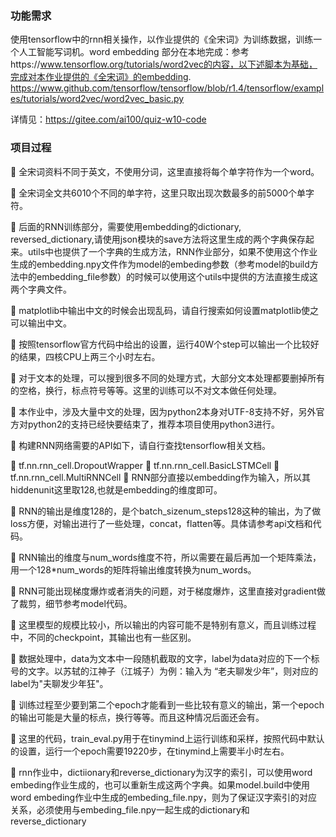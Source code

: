 ### 功能需求


使用tensorflow中的rnn相关操作，以作业提供的《全宋词》为训练数据，训练一个人工智能写词机。word embedding 部分在本地完成：参考https://www.tensorflow.org/tutorials/word2vec的内容，以下述脚本为基础，完成对本作业提供的《全宋词》的embedding. 
https://www.github.com/tensorflow/tensorflow/blob/r1.4/tensorflow/examples/tutorials/word2vec/word2vec_basic.py 

详情见：https://gitee.com/ai100/quiz-w10-code 

### 项目过程


 全宋词资料不同于英文，不使用分词，这里直接将每个单字符作为一个word。 

 全宋词全文共6010个不同的单字符，这里只取出现次数最多的前5000个单字符。 

 后面的RNN训练部分，需要使用embedding的dictionary, reversed_dictionary,请使用json模块的save方法将这里生成的两个字典保存起来。utils中也提供了一个字典的生成方法，RNN作业部分，如果不使用这个作业生成的embedding.npy文件作为model的embeding参数（参考model的build方法中的embedding_file参数）的时候可以使用这个utils中提供的方法直接生成这两个字典文件。 

 matplotlib中输出中文的时候会出现乱码，请自行搜索如何设置matplotlib使之可以输出中文。 

 按照tensorflow官方代码中给出的设置，运行40W个step可以输出一个比较好的结果，四核CPU上两三个小时左右。
 
 对于文本的处理，可以搜到很多不同的处理方式，大部分文本处理都要删掉所有的空格，换行，标点符号等等。这里的训练可以不对文本做任何处理。 

 本作业中，涉及大量中文的处理，因为python2本身对UTF-8支持不好，另外官方对python2的支持已经快要结束了，推荐本项目使用python3进行。
 
 构建RNN网络需要的API如下，请自行查找tensorflow相关文档。 

 tf.nn.rnn_cell.DropoutWrapper 
 tf.nn.rnn_cell.BasicLSTMCell 
 tf.nn.rnn_cell.MultiRNNCell 
 RNN部分直接以embedding作为输入，所以其hiddenunit这里取128,也就是embedding的维度即可。 

 RNN的输出是维度128的，是个batch_sizenum_steps128这种的输出，为了做loss方便，对输出进行了一些处理，concat，flatten等。具体请参考api文档和代码。 

 RNN输出的维度与num_words维度不符，所以需要在最后再加一个矩阵乘法，用一个128*num_words的矩阵将输出维度转换为num_words。 

 RNN可能出现梯度爆炸或者消失的问题，对于梯度爆炸，这里直接对gradient做了裁剪，细节参考model代码。
 
 这里模型的规模比较小，所以输出的内容可能不是特别有意义，而且训练过程中，不同的checkpoint，其输出也有一些区别。 

 数据处理中，data为文本中一段随机截取的文字，label为data对应的下一个标号的文字。以苏轼的江神子（江城子）为例：输入为 “老夫聊发少年”，则对应的label为"夫聊发少年狂"。 

 训练过程至少要到第二个epoch才能看到一些比较有意义的输出，第一个epoch的输出可能是大量的标点，换行等等。而且这种情况后面还会有。 

 这里的代码，train_eval.py用于在tinymind上运行训练和采样，按照代码中默认的设置，运行一个epoch需要19220步，在tinymind上需要半小时左右。 

 rnn作业中，dictiionary和reverse_dictionary为汉字的索引，可以使用word embeding作业生成的，也可以重新生成这两个字典。如果model.build中使用word embeding作业中生成的embeding_file.npy，则为了保证汉字索引的对应关系，必须使用与embeding_file.npy一起生成的dictionary和reverse_dictionary 